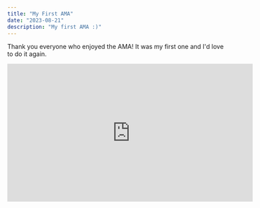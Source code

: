 ```yaml
---
title: "My First AMA"
date: "2023-08-21"
description: "My first AMA :)"
---
```


Thank you everyone who enjoyed the AMA! It was my first one and I'd love to do it again. 

<iframe width="560" height="315" src="https://www.youtube.com/embed/DXJO3AraeMQ" frameborder="0" allow="accelerometer; autoplay; encrypted-media; gyroscope; picture-in-picture" allowfullscreen></iframe>